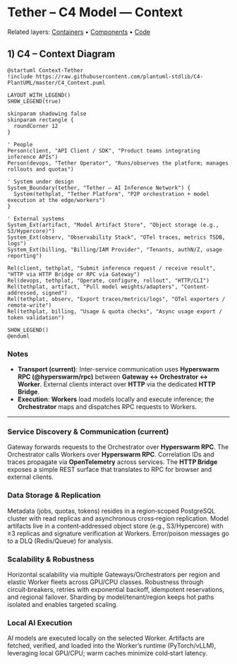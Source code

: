 # Tether – C4 Model — Context

Related layers: [Containers](./c4-containers.md) • [Components](./c4-components.md) • [Code](./c4-code.md)

## 1) C4 – Context Diagram

```plantuml
@startuml Context-Tether
!include https://raw.githubusercontent.com/plantuml-stdlib/C4-PlantUML/master/C4_Context.puml

LAYOUT_WITH_LEGEND()
SHOW_LEGEND(true)

skinparam shadowing false
skinparam rectangle {
  roundCorner 12
}

' People
Person(client, "API Client / SDK", "Product teams integrating inference APIs")
Person(devops, "Tether Operator", "Runs/observes the platform; manages rollouts and quotas")

' System under design
System_Boundary(tether, "Tether – AI Inference Network") {
  System(tethplat, "Tether Platform", "P2P orchestration + model execution at the edge/workers")
}

' External systems
System_Ext(artifact, "Model Artifact Store", "Object storage (e.g., S3/Hypercore)")
System_Ext(observ, "Observability Stack", "OTel traces, metrics TSDB, logs")
System_Ext(billing, "Billing/IAM Provider", "Tenants, authN/Z, usage reporting")

Rel(client, tethplat, "Submit inference request / receive result", "HTTP via HTTP Bridge or RPC via Gateway")
Rel(devops, tethplat, "Operate, configure, rollout", "HTTP/CLI")
Rel(tethplat, artifact, "Pull model weights/adapters", "Content-addressed, signed")
Rel(tethplat, observ, "Export traces/metrics/logs", "OTel exporters / remote-write")
Rel(tethplat, billing, "Usage & quota checks", "Async usage export / token validation")

SHOW_LEGEND()
@enduml
```

### Notes

* **Transport (current)**: Inter-service communication uses **Hyperswarm RPC (@hyperswarm/rpc)** between **Gateway ↔ Orchestrator ↔ Worker**. External clients interact over **HTTP** via the dedicated **HTTP Bridge**.
* **Execution**: **Workers** load models locally and execute inference; the **Orchestrator** maps and dispatches RPC requests to Workers.

---

### Service Discovery & Communication (current)

Gateway forwards requests to the Orchestrator over **Hyperswarm RPC**. The Orchestrator calls Workers over **Hyperswarm RPC**. Correlation IDs and traces propagate via **OpenTelemetry** across services. The **HTTP Bridge** exposes a simple REST surface that translates to RPC for browser and external clients.

### Data Storage & Replication

Metadata (jobs, quotas, tokens) resides in a region‑scoped PostgreSQL cluster with read replicas and asynchronous cross‑region replication. Model artifacts live in a content‑addressed object store (e.g., S3/Hypercore) with ≥3 replicas and signature verification at Workers. Error/poison messages go to a DLQ (Redis/Queue) for analysis.

### Scalability & Robustness

Horizontal scalability via multiple Gateways/Orchestrators per region and elastic Worker fleets across GPU/CPU classes. Robustness through circuit‑breakers, retries with exponential backoff, idempotent reservations, and regional failover. Sharding by model/tenant/region keeps hot paths isolated and enables targeted scaling.

### Local AI Execution

AI models are executed locally on the selected Worker. Artifacts are fetched, verified, and loaded into the Worker’s runtime (PyTorch/vLLM), leveraging local GPU/CPU; warm caches minimize cold‑start latency.